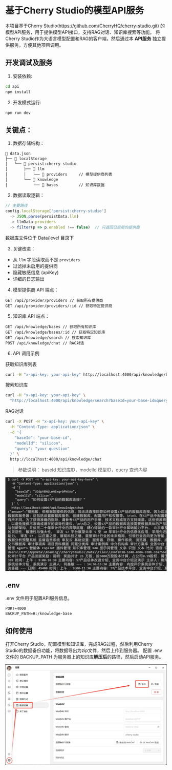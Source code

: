 # 基于Cherry Studio的模型API服务

本项目基于Cherry Studio(https://github.com/CherryHQ/cherry-studio.git) 的模型API服务，用于提供模型API接口，支持RAG对话、知识库搜索等功能。
将Cherry Studio作为大语言模型配置和RAG的客户端，然后通过本 **API服务** 独立提供服务，方便其他项目调用。

## 开发调试及服务

1. 安装依赖:

```bash
cd api
npm install
```

2. 开发模式运行:

```bash
npm run dev
```

## 关键点：

1. 数据存储结构：

```
📁 data.json
├── 📁 localStorage
│   └── 📁 persist:cherry-studio
│       ├── 📁 llm
│       │   └── 📁 providers     // 模型提供商列表
│       └── 📁 knowledge
│           └── 📁 bases         // 知识库数据
```

2. 数据读取逻辑：

```typescript
// 主要路径
config.localStorage['persist:cherry-studio']
  -> JSON.parse(persistData.llm)
  -> llmData.providers
  -> filter(p => p.enabled !== false)  // 只返回已启用的提供商
```

数据库文件位于 Data/level 目录下

3. 关键改进：

- 从 `llm` 字段读取而不是 `providers`
- 过滤掉未启用的提供商
- 隐藏敏感信息 (apiKey)
- 详细的日志输出

4. 模型提供商 API 端点：

```
GET /api/provider/providers // 获取所有提供商
GET /api/provider/providers/:id // 获取特定提供商
```

5. 知识库 API 端点：

```
GET /api/knowledge/bases // 获取所有知识库
GET /api/knowledge/bases/:id // 获取特定知识库
GET /api/knowledge/search // 搜索知识库
POST /api/knowledge/chat // RAG对话
```

6. API 调用示例

获取知识库列表

```bash
curl -H "x-api-key: your-api-key" http://localhost:4000/api/knowledge/bases
```

搜索知识库

```bash
curl -H "x-api-key: your-api-key" \
  "http://localhost:4000/api/knowledge/search?baseId=your-base-id&query=your-search-query"
```

RAG对话

```bash
curl -X POST -H "x-api-key: your-api-key" \
  -H "Content-Type: application/json" \
  -d '{
    "baseId": "your-base-id",
    "modelId": "silicon",
    "query": "your question"
  }' \
  http://localhost:4000/api/knowledge/chat
```

> 参数说明： baseId 知识库ID，modelId 模型ID，query 查询内容

![API Chat](./screenshot-chat.png)

## .env

.env 文件用于配置API服务信息。

```
PORT=4000
BACKUP_PATH=H:/knowledge-base
```

## 如何使用

打开Cherry Studio，配置模型和知识库，完成RAG过程，然后利用Cherry Studio的数据备份功能，将数据导出为zip文件，然后上传到服务器。
配置 .env 文件的 BACKUP_PATH 为服务器上的知识库**解压后**的路径，然后启动API服务。

![Cherry Studio 数据备份](./screenshot.png)

